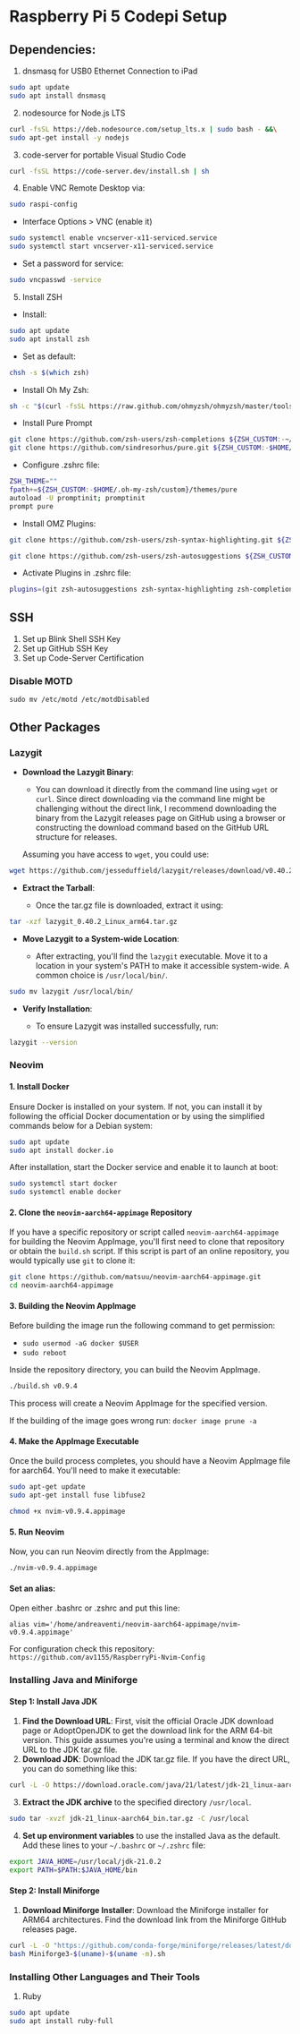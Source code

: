 # Raspberry Pi 5 Codepi Setup

## Dependencies:

1. dnsmasq for USB0 Ethernet Connection to iPad

```bash
sudo apt update
sudo apt install dnsmasq
```

2. nodesource for Node.js LTS

```bash
curl -fsSL https://deb.nodesource.com/setup_lts.x | sudo bash - &&\
sudo apt-get install -y nodejs
```

3. code-server for portable Visual Studio Code

```bash
curl -fsSL https://code-server.dev/install.sh | sh
```

4. Enable VNC Remote Desktop via:

```bash
sudo raspi-config
```

- Interface Options > VNC (enable it)

```bash
sudo systemctl enable vncserver-x11-serviced.service
sudo systemctl start vncserver-x11-serviced.service
```

- Set a password for service:

```bash
sudo vncpasswd -service
```

5. Install ZSH

- Install:

```bash
sudo apt update
sudo apt install zsh
```

- Set as default:

```bash
chsh -s $(which zsh)
```

- Install Oh My Zsh:

```bash
sh -c "$(curl -fsSL https://raw.github.com/ohmyzsh/ohmyzsh/master/tools/install.sh)"
```

- Install Pure Prompt

```bash
git clone https://github.com/zsh-users/zsh-completions ${ZSH_CUSTOM:-~/.oh-my-zsh/custom}/plugins/zsh-completions
git clone https://github.com/sindresorhus/pure.git ${ZSH_CUSTOM:-$HOME/.oh-my-zsh/custom}/themes/pure
```

- Configure .zshrc file:

```bash
ZSH_THEME=""
fpath+=${ZSH_CUSTOM:-$HOME/.oh-my-zsh/custom}/themes/pure
autoload -U promptinit; promptinit
prompt pure
```

- Install OMZ Plugins:

```bash
git clone https://github.com/zsh-users/zsh-syntax-highlighting.git ${ZSH_CUSTOM:-~/.oh-my-zsh/custom}/plugins/zsh-syntax-highlighting
```

```bash
git clone https://github.com/zsh-users/zsh-autosuggestions ${ZSH_CUSTOM:-~/.oh-my-zsh/custom}/plugins/zsh-autosuggestions
```

- Activate Plugins in .zshrc file:

```bash
plugins=(git zsh-autosuggestions zsh-syntax-highlighting zsh-completions)
```

## SSH

1. Set up Blink Shell SSH Key
2. Set up GitHub SSH Key
3. Set up Code-Server Certification

### Disable MOTD

`sudo mv /etc/motd /etc/motdDisabled
`

## Other Packages

### Lazygit

- **Download the Lazygit Binary**:

  - You can download it directly from the command line using `wget` or `curl`. Since direct downloading via the command line might be challenging without the direct link, I recommend downloading the binary from the Lazygit releases page on GitHub using a browser or constructing the download command based on the GitHub URL structure for releases.

  Assuming you have access to `wget`, you could use:

```bash
wget https://github.com/jesseduffield/lazygit/releases/download/v0.40.2/lazygit_0.40.2_Linux_arm64.tar.gz
```

- **Extract the Tarball**:

  - Once the tar.gz file is downloaded, extract it using:

```bash
tar -xzf lazygit_0.40.2_Linux_arm64.tar.gz
```

- **Move Lazygit to a System-wide Location**:

  - After extracting, you'll find the `lazygit` executable. Move it to a location in your system's PATH to make it accessible system-wide. A common choice is `/usr/local/bin/`.

```bash
sudo mv lazygit /usr/local/bin/
```

- **Verify Installation**:

  - To ensure Lazygit was installed successfully, run:

```bash
lazygit --version
```

### Neovim

#### 1\. Install Docker

Ensure Docker is installed on your system. If not, you can install it by following the official Docker documentation or by using the simplified commands below for a Debian system:

```bash
sudo apt update
sudo apt install docker.io
```

After installation, start the Docker service and enable it to launch at boot:

```bash
sudo systemctl start docker
sudo systemctl enable docker
```

#### 2\. Clone the `neovim-aarch64-appimage` Repository

If you have a specific repository or script called `neovim-aarch64-appimage` for building the Neovim AppImage, you'll first need to clone that repository or obtain the `build.sh` script. If this script is part of an online repository, you would typically use `git` to clone it:

```bash
git clone https://github.com/matsuu/neovim-aarch64-appimage.git
cd neovim-aarch64-appimage
```

#### 3\. Building the Neovim AppImage

Before building the image run the following command to get permission:

- `sudo usermod -aG docker $USER`
- `sudo reboot`

Inside the repository directory, you can build the Neovim AppImage.

```bash
./build.sh v0.9.4
```

This process will create a Neovim AppImage for the specified version.

If the building of the image goes wrong run: `docker image prune -a`

#### 4\. Make the AppImage Executable

Once the build process completes, you should have a Neovim AppImage file for aarch64. You'll need to make it executable:

```bash
sudo apt-get update
sudo apt-get install fuse libfuse2
```

```bash
chmod +x nvim-v0.9.4.appimage
```

#### 5\. Run Neovim

Now, you can run Neovim directly from the AppImage:

```bash
./nvim-v0.9.4.appimage
```

#### Set an alias:

Open either .bashrc or .zshrc and put this line:

`alias vim='/home/andreaventi/neovim-aarch64-appimage/nvim-v0.9.4.appimage'`

For configuration check this repository:
`https://github.com/av1155/RaspberryPi-Nvim-Config`

### Installing Java and Miniforge

#### Step 1: Install Java JDK

1.  **Find the Download URL**: First, visit the official Oracle JDK download page or AdoptOpenJDK to get the download link for the ARM 64-bit version. This guide assumes you're using a terminal and know the direct URL to the JDK tar.gz file.
2.  **Download JDK**: Download the JDK tar.gz file. If you have the direct URL, you can do something like this:

```bash
curl -L -O https://download.oracle.com/java/21/latest/jdk-21_linux-aarch64_bin.tar.gz
```

3. **Extract the JDK archive** to the specified directory `/usr/local`.

```bash
sudo tar -xvzf jdk-21_linux-aarch64_bin.tar.gz -C /usr/local
```

4. **Set up environment variables** to use the installed Java as the default. Add these lines to your `~/.bashrc` or `~/.zshrc` file:

```bash
export JAVA_HOME=/usr/local/jdk-21.0.2
export PATH=$PATH:$JAVA_HOME/bin
```

#### Step 2: Install Miniforge

1.  **Download Miniforge Installer**: Download the Miniforge installer for ARM64 architectures. Find the download link from the Miniforge GitHub releases page.

```bash
curl -L -O "https://github.com/conda-forge/miniforge/releases/latest/download/Miniforge3-$(uname)-$(uname -m).sh"
bash Miniforge3-$(uname)-$(uname -m).sh
```

### Installing Other Languages and Their Tools

1. Ruby

```bash
sudo apt update
sudo apt install ruby-full
```
